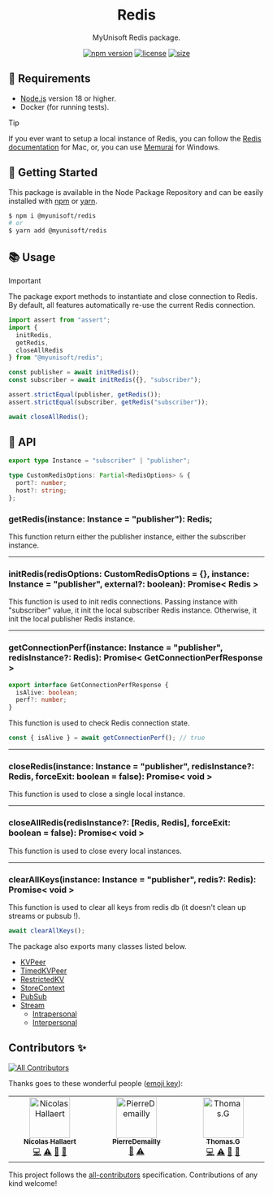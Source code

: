 <p align="center"><h1 align="center">
  Redis
</h1>

<p align="center">
  MyUnisoft Redis package.
</p>

<p align="center">
    <a href="https://github.com/MyUnisoft/Redis"><img src="https://img.shields.io/github/package-json/v/MyUnisoft/redis?style=flat-square" alt="npm version"></a>
    <a href="https://github.com/MyUnisoft/Redis"><img src="https://img.shields.io/github/license/MyUnisoft/Redis?style=flat-square" alt="license"></a>
    <a href="https://github.com/MyUnisoft/Redis"><img src="https://img.shields.io/github/languages/code-size/MyUnisoft/Redis?style=flat-square" alt="size"></a>
</p>

## 🚧 Requirements

- [Node.js](https://nodejs.org/en/) version 18 or higher.
- Docker (for running tests).

> [!TIP]
> If you ever want to setup a local instance of Redis,
> you can follow the [Redis documentation](https://redis.io/docs/getting-started/) for Mac,
> or, you can use [Memurai](https://www.memurai.com/) for Windows.

## 🚀 Getting Started

This package is available in the Node Package Repository and can be easily installed with [npm](https://docs.npmjs.com/getting-started/what-is-npm) or [yarn](https://yarnpkg.com).

```bash
$ npm i @myunisoft/redis
# or
$ yarn add @myunisoft/redis
```

## 📚 Usage

> [!IMPORTANT]
> The package export methods to instantiate and close connection to Redis. By default, all features automatically re-use the current Redis connection.

```js
import assert from "assert";
import {
  initRedis,
  getRedis,
  closeAllRedis
} from "@myunisoft/redis";

const publisher = await initRedis();
const subscriber = await initRedis({}, "subscriber");

assert.strictEqual(publisher, getRedis());
assert.strictEqual(subscriber, getRedis("subscriber"));

await closeAllRedis();
```

## 📜 API

```ts
export type Instance = "subscriber" | "publisher";

type CustomRedisOptions: Partial<RedisOptions> & {
  port?: number;
  host?: string;
};
```

### getRedis(instance: Instance = "publisher"): Redis;

This function return either the publisher instance, either the subscriber instance.

---


### initRedis(redisOptions: CustomRedisOptions = {}, instance: Instance = "publisher", external?: boolean): Promise< Redis >

This function is used to init redis connections. Passing instance with "subscriber" value, it init the local  subscriber Redis instance. Otherwise, it init the local publisher Redis instance.

---

### getConnectionPerf(instance: Instance = "publisher", redisInstance?: Redis): Promise< GetConnectionPerfResponse >

```ts
export interface GetConnectionPerfResponse {
  isAlive: boolean;
  perf?: number;
}
```

This function is used to check Redis connection state.

```ts
const { isAlive } = await getConnectionPerf(); // true
```

---

### closeRedis(instance: Instance = "publisher", redisInstance?: Redis, forceExit: boolean = false): Promise< void >

This function is used to close a single local instance.

---

### closeAllRedis(redisInstance?: [Redis, Redis], forceExit: boolean = false): Promise< void >

This function is used to close every local instances.

---

### clearAllKeys(instance: Instance = "publisher", redis?: Redis): Promise< void >

This function is used to clear all keys from redis db (it doesn't clean up streams or pubsub !).

```ts
await clearAllKeys();
```

The package also exports many classes listed below.

- [KVPeer](./docs/KVPeer.md)
- [TimedKVPeer](./docs/TimedKVPeer.md)
- [RestrictedKV](./docs/RestrictedKV.md)
- [StoreContext](./docs/StoreContext.md)
- [PubSub](./docs/pubsub/Channel.md)
- [Stream](./docs/stream/Stream.md)
  - [Intrapersonal](./docs/stream/Intrapersonal.md)
  - [Interpersonal](./docs/stream/Interpersonal.md)


## Contributors ✨

<!-- ALL-CONTRIBUTORS-BADGE:START - Do not remove or modify this section -->
[![All Contributors](https://img.shields.io/badge/all_contributors-3-orange.svg?style=flat-square)](#contributors-)
<!-- ALL-CONTRIBUTORS-BADGE:END -->

Thanks goes to these wonderful people ([emoji key](https://allcontributors.org/docs/en/emoji-key)):

<!-- ALL-CONTRIBUTORS-LIST:START - Do not remove or modify this section -->
<!-- prettier-ignore-start -->
<!-- markdownlint-disable -->
<table>
  <tbody>
    <tr>
      <td align="center" valign="top" width="14.28%"><a href="https://www.linkedin.com/in/nicolas-hallaert/"><img src="https://avatars.githubusercontent.com/u/39910164?v=4?s=80" width="80px;" alt="Nicolas Hallaert"/><br /><sub><b>Nicolas Hallaert</b></sub></a><br /><a href="https://github.com/MyUnisoft/Redis/commits?author=Rossb0b" title="Code">💻</a> <a href="https://github.com/MyUnisoft/Redis/commits?author=Rossb0b" title="Tests">⚠️</a> <a href="https://github.com/MyUnisoft/Redis/commits?author=Rossb0b" title="Documentation">📖</a> <a href="https://github.com/MyUnisoft/Redis/pulls?q=is%3Apr+reviewed-by%3ARossb0b" title="Reviewed Pull Requests">👀</a></td>
      <td align="center" valign="top" width="14.28%"><a href="https://github.com/PierreDemailly"><img src="https://avatars.githubusercontent.com/u/39910767?v=4?s=80" width="80px;" alt="PierreDemailly"/><br /><sub><b>PierreDemailly</b></sub></a><br /><a href="https://github.com/MyUnisoft/Redis/pulls?q=is%3Apr+reviewed-by%3APierreDemailly" title="Reviewed Pull Requests">👀</a> <a href="https://github.com/MyUnisoft/Redis/commits?author=PierreDemailly" title="Tests">⚠️</a></td>
      <td align="center" valign="top" width="14.28%"><a href="https://github.com/fraxken"><img src="https://avatars.githubusercontent.com/u/4438263?v=4?s=80" width="80px;" alt="Thomas.G"/><br /><sub><b>Thomas.G</b></sub></a><br /><a href="https://github.com/MyUnisoft/Redis/commits?author=fraxken" title="Code">💻</a> <a href="https://github.com/MyUnisoft/Redis/commits?author=fraxken" title="Tests">⚠️</a> <a href="https://github.com/MyUnisoft/Redis/commits?author=fraxken" title="Documentation">📖</a> <a href="https://github.com/MyUnisoft/Redis/pulls?q=is%3Apr+reviewed-by%3Afraxken" title="Reviewed Pull Requests">👀</a></td>
    </tr>
  </tbody>
</table>

<!-- markdownlint-restore -->
<!-- prettier-ignore-end -->

<!-- ALL-CONTRIBUTORS-LIST:END -->

This project follows the [all-contributors](https://github.com/all-contributors/all-contributors) specification. Contributions of any kind welcome!
